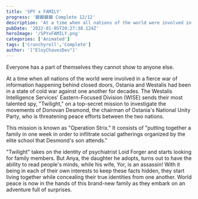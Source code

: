 ```yaml
---
title: 'SPY x FAMILY'
progress: '🟩🟩🟩🟩 Complete 12/12'
description: 'At a time when all nations of the world were involved in a fierce war of information happening behind closed doors, Ostania and Westalis had been in a state of cold war against one another for decades'
pubDate: '2022-01-05T20:27:38.124Z'
heroImage: '/SPYxFAMILY.png'
categories: ['Animated']
tags: ['Crunchyroll','Complete']
author: '["EloyChavezDev"]'
---
```

Everyone has a part of themselves they cannot show to anyone else.

At a time when all nations of the world were involved in a fierce war of information happening behind closed doors, Ostania and Westalis had been in a state of cold war against one another for decades. The Westalis Intelligence Services' Eastern-Focused Division (WISE) sends their most talented spy, "Twilight," on a top-secret mission to investigate the movements of Donovan Desmond, the chairman of Ostania's National Unity Party, who is threatening peace efforts between the two nations.

This mission is known as "Operation Strix." It consists of "putting together a family in one week in order to infiltrate social gatherings organized by the elite school that Desmond's son attends."

"Twilight" takes on the identity of psychiatrist Loid Forger and starts looking for family members. But Anya, the daughter he adopts, turns out to have the ability to read people's minds, while his wife, Yor, is an assassin! With it being in each of their own interests to keep these facts hidden, they start living together while concealing their true identities from one another.
World peace is now in the hands of this brand-new family as they embark on an adventure full of surprises.